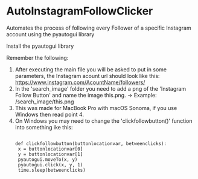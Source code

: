 # AutoInstagramFollowClicker
Automates the process of following every Follower of a specific Instagram account using the pyautogui library

Install the pyautogui library

Remember the following:
1. After executing the main file you will be asked to put in some parameters, the Instagram acount url should look like this: https://www.instagram.com/AcountName/followers/
2. In the 'search_image' folder you need to add a png of the 'Instagram Follow Button' and name the image this.png. -> Example: /search_image/this.png
3. This was made for MacBook Pro with macOS Sonoma, if you use Windows then read point 4.
4. On Windows you may need to change the 'clickfollowbutton()' function into something ike this:
   <pre>
   <code class='language-python'>
   def clickfollowbutton(buttonlocationvar, betweenclicks):
    x = buttonlocationvar[0]
    y = buttonlocationvar[1]
    pyautogui.moveTo(x, y)
    pyautogui.click(x, y, 1)
    time.sleep(betweenclicks)
   </code>
   </pre>
